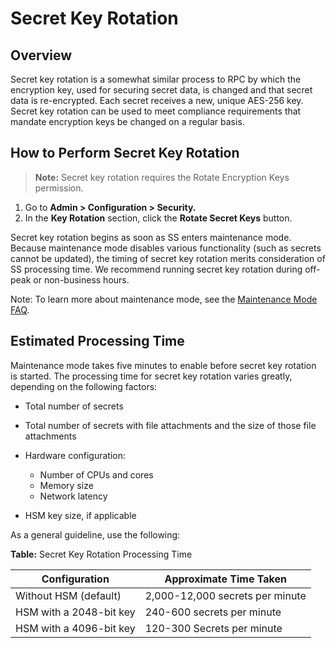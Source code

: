 [title]: # (Secret Key Rotation)
[tags]: # (secret key rotation)
[priority]: # (1000)

# Secret Key Rotation

## Overview

Secret key rotation is a somewhat similar process to RPC by which the encryption key, used for securing secret data, is changed and that secret data is re-encrypted. Each secret receives a new, unique AES-256 key.  Secret key rotation can be used to meet compliance requirements that mandate encryption keys be changed on a regular basis.

## How to Perform Secret Key Rotation

> **Note:** Secret key rotation requires the Rotate Encryption Keys permission.

1. Go to **Admin \> Configuration \> Security.**
1. In the **Key Rotation** section, click the **Rotate Secret Keys** button.

Secret key rotation begins as soon as SS enters maintenance mode. Because maintenance mode disables various functionality (such as secrets cannot be updated), the timing of secret key rotation merits consideration of SS processing time.  We recommend running secret key rotation during off-peak or non-business hours.

Note: To learn more about maintenance mode, see the [Maintenance Mode FAQ](../../../admin/maintenance-mode/index.md).

## Estimated Processing Time

Maintenance mode takes five minutes to enable before secret key rotation is started. The processing time for secret key rotation varies greatly, depending on the following factors:

- Total number of secrets

- Total number of secrets with file attachments and the size of those file attachments

- Hardware configuration:
  - Number of CPUs and cores
  - Memory size
  - Network latency
- HSM key size, if applicable

As a general guideline, use the following:

**Table:** Secret Key Rotation Processing Time

| Configuration           | Approximate Time Taken          |
| ----------------------- | ------------------------------- |
| Without HSM (default)   | 2,000-12,000 secrets per minute |
| HSM with a 2048-bit key | 240-600 secrets per minute      |
| HSM with a 4096-bit key | 120-300 Secrets per minute      |

 